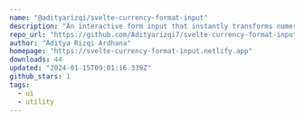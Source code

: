 ```yaml
---
name: "@adityarizqi/svelte-currency-format-input"
description: "An interactive form input that instantly transforms numerical entries into localized currency formats while you type"
repo_url: "https://github.com/Adityarizqi7/svelte-currency-format-input"
author: "Aditya Rizqi Ardhana"
homepage: "https://svelte-currency-format-input.netlify.app"
downloads: 44
updated: "2024-01-15T09:01:16.339Z"
github_stars: 1
tags: 
  - ui
  - utility
---
```

